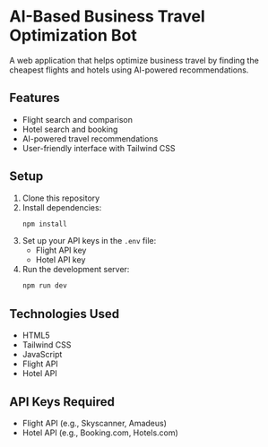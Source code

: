 # AI-Based Business Travel Optimization Bot

A web application that helps optimize business travel by finding the cheapest flights and hotels using AI-powered recommendations.

## Features
- Flight search and comparison
- Hotel search and booking
- AI-powered travel recommendations
- User-friendly interface with Tailwind CSS

## Setup
1. Clone this repository
2. Install dependencies:
   ```bash
   npm install
   ```
3. Set up your API keys in the `.env` file:
   - Flight API key
   - Hotel API key
4. Run the development server:
   ```bash
   npm run dev
   ```

## Technologies Used
- HTML5
- Tailwind CSS
- JavaScript
- Flight API
- Hotel API

## API Keys Required
- Flight API (e.g., Skyscanner, Amadeus)
- Hotel API (e.g., Booking.com, Hotels.com) 